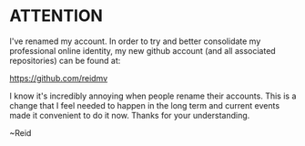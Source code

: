 ATTENTION
=========

I've renamed my account. In order to try and better consolidate my professional
online identity, my new github account (and all associated repositories) can be
found at:

https://github.com/reidmv

I know it's incredibly annoying when people rename their accounts. This is a
change that I feel needed to happen in the long term and current events made it
convenient to do it now. Thanks for your understanding.

~Reid